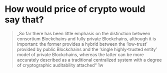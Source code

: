 # How would price of crypto would say that? 

> „So far there has been little emphasis on the distinction between consortium Blockchains and fully private  Blockchains, although it is important: the former provides a hybrid between the ‘low-trust’ provided by  public Blockchains and the ‘single highly-trusted entity’ model of private Blockchains, whereas the latter  can be more accurately described as a traditional centralized system with a degree of cryptographic auditability attached“ 1w